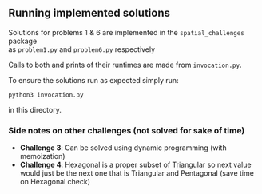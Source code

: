 ## Running implemented solutions 
Solutions for problems 1 & 6 are implemented in the `spatial_challenges` package <br>
as `problem1.py` and `problem6.py` respectively

Calls to both and prints of their runtimes are made from `invocation.py`. 

To ensure the solutions run as expected simply run:
```
python3 invocation.py
```
in this directory.


### Side notes on other challenges (not solved for sake of time)
- **Challenge 3**: Can be solved using dynamic programming (with memoization)
- **Challenge 4**: Hexagonal is a proper subset of Triangular so next value would just be the next one that is Triangular and Pentagonal (save time on Hexagonal check)